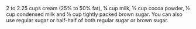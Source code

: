  2 to 2.25 cups cream (25% to 50% fat),
 ¼ cup milk, ½ cup cocoa powder,
 ½ cup condensed milk and ½ cup tightly packed brown sugar.
 You can also use regular sugar or half-half of both regular sugar or brown sugar.
